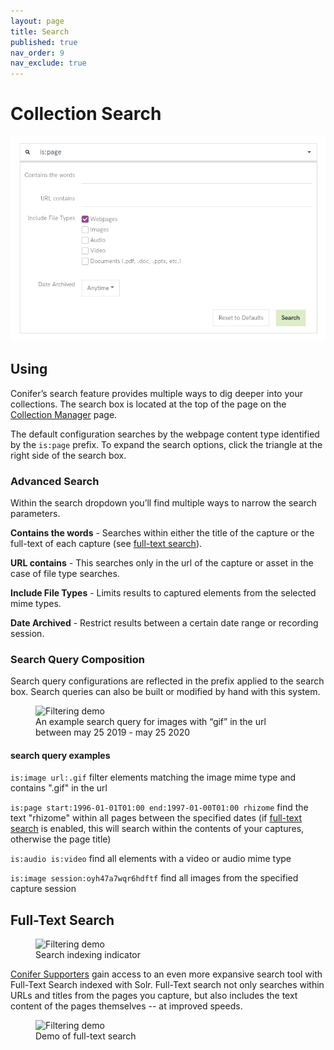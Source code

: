 ```yaml
---
layout: page
title: Search
published: true
nav_order: 9
nav_exclude: true
---
```


# Collection Search

![Searchbox dropdown](/assets/images/search-dropdown.png)

## Using

Conifer’s search feature provides multiple ways to dig deeper into your collections. The search box is located at the top of the page on the [Collection Manager](https://guide.conifer.rhizome.org/docs/ui-overview/#collection-manager) page.

The default configuration searches by the webpage content type identified by the `is:page` prefix. To expand the search options, click the triangle at the right side of the search box.


### Advanced Search
Within the search dropdown you’ll find multiple ways to narrow the search parameters.

**Contains the words** - Searches within either the title of the capture or the full-text of each capture (see [full-text search](#full-text-search)).

**URL contains** - This searches only in the url of the capture or asset in the case of file type searches.

**Include File Types** - Limits results to captured elements from the selected mime types.

**Date Archived** - Restrict results between a certain date range or recording session.

### Search Query Composition

Search query configurations are reflected in the prefix applied to the search box. Search queries can also be built or modified by hand with this system.

<figure>
  <img src="{{site.url}}/assets/images/filter-demo.gif" alt="Filtering demo"/>
  <figcaption class="text-small">An example search query for images with “gif” in the url between may 25 2019 - may 25 2020</figcaption>
</figure>

#### search query examples


`is:image url:.gif` filter elements matching the image mime type and contains ".gif" in the url

`is:page start:1996-01-01T01:00 end:1997-01-00T01:00 rhizome` find the text "rhizome" within all pages between the specified dates (if [full-text search](#full-text-search) is enabled, this will search within the contents of your captures, otherwise the page title)

`is:audio is:video` find all elements with a video or audio mime type

`is:image session:oyh47a7wqr6hdftf` find all images from the specified capture session

## Full-Text Search

<figure>
  <img src="{{site.url}}/assets/images/search-indexing.gif" alt="Filtering demo"/>
  <figcaption class="text-small">Search indexing indicator</figcaption>
</figure>

[Conifer Supporters](https://supporter.conifer.rhizome.org) gain access to an even more expansive search tool with Full-Text Search indexed with Solr. Full-Text search not only searches within URLs and titles from the pages you capture, but also includes the text content of the pages themselves -- at improved speeds.

<figure>
  <img src="{{site.url}}/assets/images/search-demo.gif" alt="Filtering demo"/>
  <figcaption class="text-small">Demo of full-text search</figcaption>
</figure>
